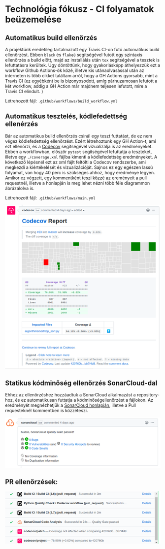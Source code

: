 # Technológia fókusz - CI folyamatok beüzemelése

## Automatikus build ellenőrzés
A projektünk eredetileg tartalmazott egy Travis CI-on futó automatikus build ellenőrzést. Ebben `black` és `flake8` segítségével futott egy szintaxis ellenőrzés a build előtt, majd az installálás után `tox` segítségével a tesztek is lefuttatásra kerültek. 
Úgy döntöttünk, hogy gyakorlásképp áthelyezzük ezt a workflow Github Actions-ök közé, illetve kis utánaolvasással után az interneten is több cikket találtam arról, hogy a GH Actions gyorsabb, mint a Travis CI (ez egyébként be is bizonyosodott, amíg párhuzamosan lefutott a két workflow, addig a GH Action már majdnem teljesen lefutott, mire a Travis CI elindult. )

Létrehozott fájl: `.github/workflows/build_workflow.yml`

## Automatikus tesztelés, kódlefedettség ellenérzés
Bár az automatikus build ellenőrzés csinál egy teszt futtatást, de ez nem végez kódlefedettség ellenőrzést. Ezért létrehoztunk egy GH Action-t, ami ezt ellenőrzi, és a [Codecov](http://codecov.io) segítségével vizualizálja is az eredményeket.
Ebben a workflowban, először `pytest` segítségével lefuttatja a teszteket, illetve egy `./coverage.xml` fájlba kimenti a kódlefedettség eredményeket. A következő lépésnél ezt az xml fájlt feltölti a Codecov rendszerbe, ami megkezdi a kiértékelését és vizualizációját. Sajnos ez egy egészen lassú folyamat, van hogy 40 perc is szükséges ahhoz, hogy eredménye legyen. Amikor ez végzett, egy kommentként teszi közzé az ereményeit a pull requestnél, illetve a honlapján is meg lehet nézni több féle diagrammon ábrázálolva is. 

Létrehozott fájl: `.github/workflows/main.yml`

![Codecov comment in PR](./images/codecov_comment.png)

## Statikus kódminőség ellenőrzés SonarCloud-dal
Ehhez az ellenőrzéshez hozzáadtuk a SonarCloud alkalmazást a repository-hoz, és ez automatikusan futtatja a kódminőségellenőrzést a fájlokon. Az eredményét megnézhetjük a [SonarCloud honlapján](http://sonarcloud.io), illetve a Pull requesteknél kommentben is közzéteszi. 

![Sonar Cloud comment in PR](./images/sonarcloud_comment.png)


## PR ellenőrzések:
![PR checks](./images/actions.png)